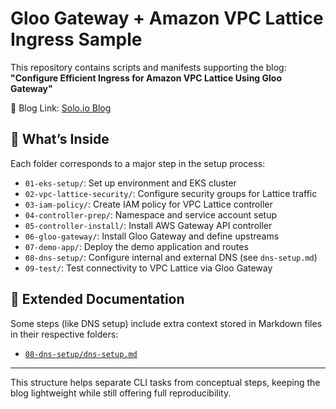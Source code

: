 # Gloo Gateway + Amazon VPC Lattice Ingress Sample

This repository contains scripts and manifests supporting the blog:  
**"Configure Efficient Ingress for Amazon VPC Lattice Using Gloo Gateway"**

📘 Blog Link: [Solo.io Blog](https://www.solo.io)

## 🔧 What’s Inside

Each folder corresponds to a major step in the setup process:

- `01-eks-setup/`: Set up environment and EKS cluster
- `02-vpc-lattice-security/`: Configure security groups for Lattice traffic
- `03-iam-policy/`: Create IAM policy for VPC Lattice controller
- `04-controller-prep/`: Namespace and service account setup
- `05-controller-install/`: Install AWS Gateway API controller
- `06-gloo-gateway/`: Install Gloo Gateway and define upstreams
- `07-demo-app/`: Deploy the demo application and routes
- `08-dns-setup/`: Configure internal and external DNS (see `dns-setup.md`)
- `09-test/`: Test connectivity to VPC Lattice via Gloo Gateway

## 📄 Extended Documentation

Some steps (like DNS setup) include extra context stored in Markdown files in their respective folders:

- [`08-dns-setup/dns-setup.md`](08-dns-setup/dns-setup.md)

---
This structure helps separate CLI tasks from conceptual steps, keeping the blog lightweight while still offering full reproducibility.
